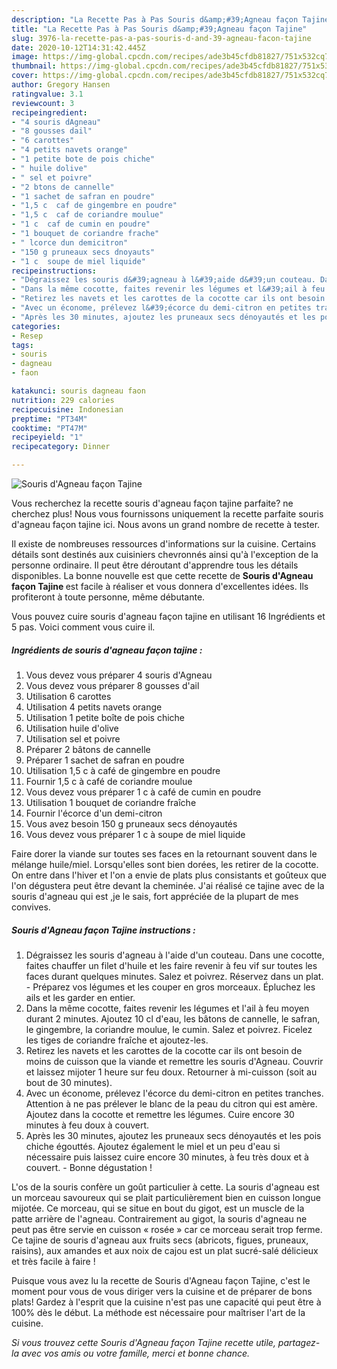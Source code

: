 ```yaml
---
description: "La Recette Pas à Pas Souris d&amp;#39;Agneau façon Tajine"
title: "La Recette Pas à Pas Souris d&amp;#39;Agneau façon Tajine"
slug: 3976-la-recette-pas-a-pas-souris-d-and-39-agneau-facon-tajine
date: 2020-10-12T14:31:42.445Z
image: https://img-global.cpcdn.com/recipes/ade3b45cfdb81827/751x532cq70/souris-dagneau-facon-tajine-photo-principale-de-la-recette.jpg
thumbnail: https://img-global.cpcdn.com/recipes/ade3b45cfdb81827/751x532cq70/souris-dagneau-facon-tajine-photo-principale-de-la-recette.jpg
cover: https://img-global.cpcdn.com/recipes/ade3b45cfdb81827/751x532cq70/souris-dagneau-facon-tajine-photo-principale-de-la-recette.jpg
author: Gregory Hansen
ratingvalue: 3.1
reviewcount: 3
recipeingredient:
- "4 souris dAgneau"
- "8 gousses dail"
- "6 carottes"
- "4 petits navets orange"
- "1 petite bote de pois chiche"
- " huile dolive"
- " sel et poivre"
- "2 btons de cannelle"
- "1 sachet de safran en poudre"
- "1,5 c  caf de gingembre en poudre"
- "1,5 c  caf de coriandre moulue"
- "1 c  caf de cumin en poudre"
- "1 bouquet de coriandre frache"
- " lcorce dun demicitron"
- "150 g pruneaux secs dnoyauts"
- "1 c  soupe de miel liquide"
recipeinstructions:
- "Dégraissez les souris d&#39;agneau à l&#39;aide d&#39;un couteau. Dans une cocotte, faites chauffer un filet d&#39;huile et les faire revenir à feu vif sur toutes les faces durant quelques minutes. Salez et poivrez. Réservez dans un plat. Préparez vos légumes et les couper en gros morceaux. Épluchez les ails et les garder en entier."
- "Dans la même cocotte, faites revenir les légumes et l&#39;ail à feu moyen durant 2 minutes. Ajoutez 10 cl d&#39;eau, les bâtons de cannelle, le safran, le gingembre, la coriandre moulue, le cumin. Salez et poivrez. Ficelez les tiges de coriandre fraîche et ajoutez-les."
- "Retirez les navets et les carottes de la cocotte car ils ont besoin de moins de cuisson que la viande et remettre les souris d&#39;Agneau. Couvrir et laissez mijoter 1 heure sur feu doux. Retourner à mi-cuisson (soit au bout de 30 minutes)."
- "Avec un économe, prélevez l&#39;écorce du demi-citron en petites tranches. Attention à ne pas prélever le blanc de la peau du citron qui est amère. Ajoutez dans la cocotte et remettre les légumes. Cuire encore 30 minutes à feu doux à couvert."
- "Après les 30 minutes, ajoutez les pruneaux secs dénoyautés et les pois chiche égouttés. Ajoutez également le miel et un peu d&#39;eau si nécessaire puis laissez cuire encore 30 minutes, à feu très doux et à couvert. Bonne dégustation !"
categories:
- Resep
tags:
- souris
- dagneau
- faon

katakunci: souris dagneau faon 
nutrition: 229 calories
recipecuisine: Indonesian
preptime: "PT34M"
cooktime: "PT47M"
recipeyield: "1"
recipecategory: Dinner

---
```



![Souris d&#39;Agneau façon Tajine](https://img-global.cpcdn.com/recipes/ade3b45cfdb81827/751x532cq70/souris-dagneau-facon-tajine-photo-principale-de-la-recette.jpg)

Vous recherchez la recette souris d&#39;agneau façon tajine parfaite? ne cherchez plus! Nous vous fournissons uniquement la recette parfaite souris d&#39;agneau façon tajine ici. Nous avons un grand nombre de recette à tester.

Il existe de nombreuses ressources d'informations sur la cuisine. Certains détails sont destinés aux cuisiniers chevronnés ainsi qu'à l'exception de la personne ordinaire. Il peut être déroutant d'apprendre tous les détails disponibles. La bonne nouvelle est que cette recette de <strong> Souris d&#39;Agneau façon Tajine </strong> est facile à réaliser et vous donnera d'excellentes idées. Ils profiteront à toute personne, même débutante.

<!--inarticleads1-->

Vous pouvez cuire souris d&#39;agneau façon tajine en utilisant 16 Ingrédients et 5 pas. Voici comment vous cuire il.

##### Ingrédients de souris d&#39;agneau façon tajine :

1. Vous devez vous préparer 4 souris d&#39;Agneau
1. Vous devez vous préparer 8 gousses d&#39;ail
1. Utilisation 6 carottes
1. Utilisation 4 petits navets orange
1. Utilisation 1 petite boîte de pois chiche
1. Utilisation  huile d&#39;olive
1. Utilisation  sel et poivre
1. Préparer 2 bâtons de cannelle
1. Préparer 1 sachet de safran en poudre
1. Utilisation 1,5 c à café de gingembre en poudre
1. Fournir 1,5 c à café de coriandre moulue
1. Vous devez vous préparer 1 c à café de cumin en poudre
1. Utilisation 1 bouquet de coriandre fraîche
1. Fournir  l&#39;écorce d&#39;un demi-citron
1. Vous avez besoin 150 g pruneaux secs dénoyautés
1. Vous devez vous préparer 1 c à soupe de miel liquide


Faire dorer la viande sur toutes ses faces en la retournant souvent dans le mélange huile/miel. Lorsqu&#39;elles sont bien dorées, les retirer de la cocotte. On entre dans l&#39;hiver et l&#39;on a envie de plats plus consistants et goûteux que l&#39;on dégustera peut être devant la cheminée. J&#39;ai réalisé ce tajine avec de la souris d&#39;agneau qui est ,je le sais, fort appréciée de la plupart de mes convives. 

<!--inarticleads2-->

##### Souris d&#39;Agneau façon Tajine instructions :

1. Dégraissez les souris d&#39;agneau à l&#39;aide d&#39;un couteau. Dans une cocotte, faites chauffer un filet d&#39;huile et les faire revenir à feu vif sur toutes les faces durant quelques minutes. Salez et poivrez. Réservez dans un plat. - Préparez vos légumes et les couper en gros morceaux. Épluchez les ails et les garder en entier.
1. Dans la même cocotte, faites revenir les légumes et l&#39;ail à feu moyen durant 2 minutes. Ajoutez 10 cl d&#39;eau, les bâtons de cannelle, le safran, le gingembre, la coriandre moulue, le cumin. Salez et poivrez. Ficelez les tiges de coriandre fraîche et ajoutez-les.
1. Retirez les navets et les carottes de la cocotte car ils ont besoin de moins de cuisson que la viande et remettre les souris d&#39;Agneau. Couvrir et laissez mijoter 1 heure sur feu doux. Retourner à mi-cuisson (soit au bout de 30 minutes).
1. Avec un économe, prélevez l&#39;écorce du demi-citron en petites tranches. Attention à ne pas prélever le blanc de la peau du citron qui est amère. Ajoutez dans la cocotte et remettre les légumes. Cuire encore 30 minutes à feu doux à couvert.
1. Après les 30 minutes, ajoutez les pruneaux secs dénoyautés et les pois chiche égouttés. Ajoutez également le miel et un peu d&#39;eau si nécessaire puis laissez cuire encore 30 minutes, à feu très doux et à couvert. - Bonne dégustation !


L&#39;os de la souris confère un goût particulier à cette. La souris d&#39;agneau est un morceau savoureux qui se plait particulièrement bien en cuisson longue mijotée. Ce morceau, qui se situe en bout du gigot, est un muscle de la patte arrière de l&#39;agneau. Contrairement au gigot, la souris d&#39;agneau ne peut pas être servie en cuisson « rosée » car ce morceau serait trop ferme. Ce tajine de souris d&#39;agneau aux fruits secs (abricots, figues, pruneaux, raisins), aux amandes et aux noix de cajou est un plat sucré-salé délicieux et très facile à faire ! 

<!--inarticleads1-->

<p>
Puisque vous avez lu la recette de Souris d&#39;Agneau façon Tajine, c'est le moment pour vous de vous diriger vers la cuisine et de préparer de bons plats! Gardez à l'esprit que la cuisine n'est pas une capacité qui peut être à 100% dès le début. La méthode est nécessaire pour maîtriser l'art de la cuisine.
</p>

<p>
<i>Si vous trouvez cette Souris d&#39;Agneau façon Tajine recette utile, partagez-la avec vos amis ou votre famille, merci et bonne chance.</i>
</p>
